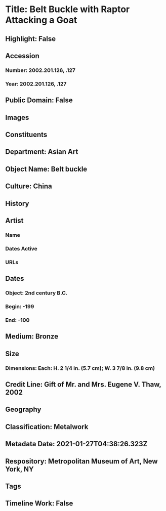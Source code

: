 # Title: Belt Buckle with Raptor Attacking a Goat
## Highlight: False
## Accession
### Number: 2002.201.126, .127
### Year: 2002.201.126, .127
## Public Domain: False
## Images
## Constituents
## Department: Asian Art
## Object Name: Belt buckle
## Culture: China
## History
## Artist
### Name
### Dates Active
### URLs
## Dates
### Object: 2nd century B.C.
### Begin: -199
### End: -100
## Medium: Bronze
## Size
### Dimensions: Each: H. 2 1/4 in. (5.7 cm); W. 3 7/8 in. (9.8 cm)
## Credit Line: Gift of Mr. and Mrs. Eugene V. Thaw, 2002
## Geography
## Classification: Metalwork
## Metadata Date: 2021-01-27T04:38:26.323Z
## Respository: Metropolitan Museum of Art, New York, NY
## Tags
## Timeline Work: False